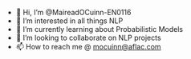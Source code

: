 - 👋 Hi, I’m @MaireadOCuinn-EN0116
- 👀 I’m interested in all things NLP
- 🌱 I’m currently learning about Probabilistic Models
- 💞️ I’m looking to collaborate on NLP projects
- 📫 How to reach me @ mocuinn@aflac.com

<!---
MaireadOCuinn-EN0116/MaireadOCuinn-EN0116 is a ✨ special ✨ repository because its `README.md` (this file) appears on your GitHub profile.
You can click the Preview link to take a look at your changes.
--->
